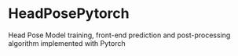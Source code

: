 # HeadPosePytorch
Head Pose Model training, front-end prediction and post-processing algorithm implemented with Pytorch
